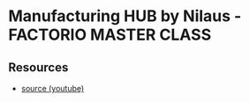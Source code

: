 # Manufacturing HUB by Nilaus - FACTORIO MASTER CLASS


## Resources

- [source (youtube)](https://www.youtube.com/watch?v=PLnv0O3cAnI)
